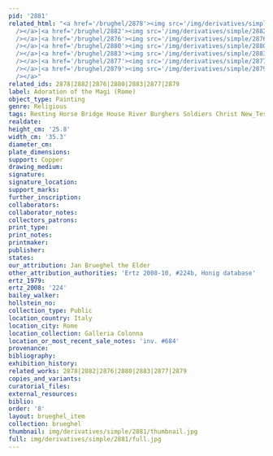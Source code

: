 ```yaml
---
pid: '2881'
related_html: "<a href='/brughel/2878'><img src='/img/derivatives/simple/2878/thumbnail.jpg'
  /></a>|<a href='/brughel/2882'><img src='/img/derivatives/simple/2882/thumbnail.jpg'
  /></a>|<a href='/brughel/2876'><img src='/img/derivatives/simple/2876/thumbnail.jpg'
  /></a>|<a href='/brughel/2880'><img src='/img/derivatives/simple/2880/thumbnail.jpg'
  /></a>|<a href='/brughel/2883'><img src='/img/derivatives/simple/2883/thumbnail.jpg'
  /></a>|<a href='/brughel/2877'><img src='/img/derivatives/simple/2877/thumbnail.jpg'
  /></a>|<a href='/brughel/2879'><img src='/img/derivatives/simple/2879/thumbnail.jpg'
  /></a>"
related_ids: 2878|2882|2876|2880|2883|2877|2879
label: Adoration of the Magi (Rome)
object_type: Painting
genre: Religious
tags: Resting Horse Bridge House River Burghers Soldiers Christ New_Testament Virgin_Mary
realdate: 
height_cm: '25.8'
width_cm: '35.3'
diameter_cm: 
plate_dimensions: 
support: Copper
drawing_medium: 
signature: 
signature_location: 
support_marks: 
further_inscription: 
collaborators: 
collaborator_notes: 
collectors_patrons: 
print_type: 
print_notes: 
printmaker: 
publisher: 
states: 
our_attribution: Jan Brueghel the Elder
other_attribution_authorities: 'Ertz 2008-10, #224b, Honig database'
ertz_1979: 
ertz_2008: '224'
bailey_walker: 
hollstein_no: 
collection_type: Public
location_country: Italy
location_city: Rome
location_collection: Galleria Colonna
location_or_most_recent_sale_notes: 'inv. #684'
provenance: 
bibliography: 
exhibition_history: 
related_works: 2878|2882|2876|2880|2883|2877|2879
copies_and_variants: 
curatorial_files: 
external_resources: 
biblio: 
order: '8'
layout: brueghel_item
collection: brueghel
thumbnail: img/derivatives/simple/2881/thumbnail.jpg
full: img/derivatives/simple/2881/full.jpg
---
```

